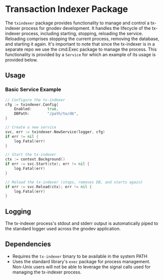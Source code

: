 # Transaction Indexer Package

The `txindexer` package provides functionality to manage and control a
tx-indexer process for gnodev development. It handles the lifecycle of the
tx-indexer process, including starting, stopping, reloading the service. 
Reloading comprises stopping the current process, removing the database, and
starting it again. It's important to note that since the tx-indexer is in a
separate repo we use the cmd.Exec package to manage the process.
This functionality is provided by a `Service` for which an example of its usage
is provided below. 

## Usage

### Basic Service Example

```go
// Configure the tx-indexer
cfg := txindexer.Config{
    Enabled:       true,
    DBPath:        "/path/to/db",
}

// Create a new service
svc, err := txindexer.NewService(logger, cfg)
if err != nil {
    log.Fatal(err)
}

// Start the tx-indexer
ctx := context.Background()
if err := svc.Start(ctx); err != nil {
    log.Fatal(err)
}

// Reload the tx-indexer (stops, removes DB, and starts again)
if err := svc.Reload(ctx); err != nil {
    log.Fatal(err)
}
```

## Logging

The tx-indexer process's stdout and stderr output is automatically piped to the
standard logger used across the gnodev application.

## Dependencies

- Requires the `tx-indexer` binary to be available in the system PATH
- Uses the standard library's `exec` package for process management. Non-Unix 
users will not be able to leverage the signal calls used for managing the
tx-indexer process.
